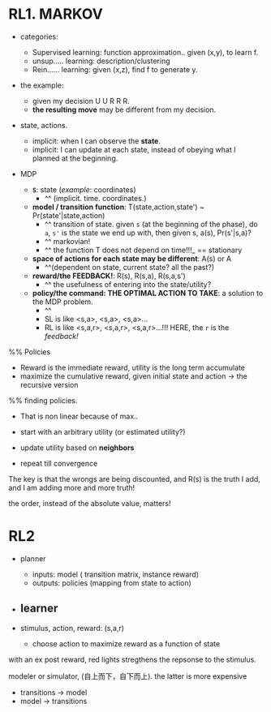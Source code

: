 # RL1. MARKOV

- categories:
  - Supervised learning: function approximation.. given (x,y), to learn f.
  - unsup..... learning: description/clustering
  - Rein...... learning: given (x,z), find f to generate y.

- the example:
  - given my decision U U R R R.
  - **the resulting move**  may be different from my decision.

- state, actions.
  - implicit: when I can observe the **state**.
  - implicit: I can update at each state, instead of obeying what I planned at the beginning.

- MDP
  - **`S`**: state (*example*: coordinates)
    - ^^ (implicit. time. coordinates.)
  - **model / transition function**: T(state,action,state') ~ Pr(state'|state,action)
    - ^^ transition of state. given `s` (at the beginning of the phase), do `a`, `s'` is the state we end up with, then given s, a(s), Pr(s'|s,a)?
    - ^^ markovian!
    - ^^ the function T does not depend on time!!!_ == stationary
  - **space of actions for each state may be different**: A(s) or A 
    - ^^(dependent on state, current state? all the past?)
  - **reward/the FEEDBACK!**: R(s), R(s,a), R(s,a,s')
    - ^^ the usefulness of entering into the state/utility?
  - **policy/the command: THE OPTIMAL ACTION TO TAKE**: a solution to the MDP problem.
    - ^^ 
    - SL is like <s,a>, <s,a>, <s,a>...
    - RL is like <s,a,r>, <s,a,r>, <s,a,r>...!!! HERE, the `r` is the *feedback!*

%% Policies

- Reward is the immediate reward, utility is the long term accumulate
- maximize the cumulative reward, given initial state and action
-> the recursive version

%% finding policies.

- That is non linear because of max..

- start with an arbitrary utility (or estimated utility?)
- update utility based on **neighbors**
- repeat till convergence

The key is that the wrongs are being discounted, 
and R(s) is the truth I add, and I am adding more and more truth!

the order, instead of the absolute value, matters!


# RL2

- planner
  - inputs: model ( transition matrix, instance reward)
  - outputs: policies (mapping from state to action)
- learner
  - 


- stimulus, action, reward: (s,a,r)
  - choose action to maximize reward as a function of state

with an ex post reward,
red lights stregthens the repsonse to the stimulus.

modeler or simulator, (自上而下，自下而上). the latter is more expensive
- transitions -> model
- model -> transitions


